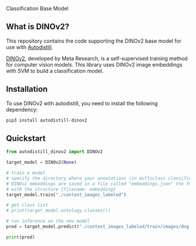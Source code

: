 <span class="cls-button">Classification</span>
<span class="bm-button">Base Model</span>

## What is DINOv2?

This repository contains the code supporting the DINOv2 base model for use with [Autodistill](https://github.com/autodistill/autodistill).

[DINOv2](https://github.com/facebookresearch/dinov2), developed by Meta Research, is a self-supervised training method for computer vision models. This library uses DINOv2 image embeddings with SVM to build a classification model.

## Installation

To use DINOv2 with autodistill, you need to install the following dependency:


```bash
pip3 install autodistill-dinov2
```

## Quickstart

```python
from autodistill_dinov2 import DINOv2

target_model = DINOv2(None)

# train a model
# specify the directory where your annotations (in multiclass classification folder format)
# DINOv2 embeddings are saved in a file called "embeddings.json" the folder in which you are working
# with the structure {filename: embedding}
target_model.train("./context_images_labeled")

# get class list
# print(target_model.ontology.classes())

# run inference on the new model
pred = target_model.predict("./context_images_labeled/train/images/dog-7.jpg")

print(pred)
```
